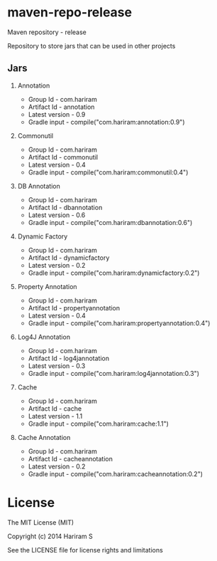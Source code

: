 maven-repo-release
==================
Maven repository - release

Repository to store jars that can be used in other projects

Jars
----
1. Annotation
   - Group Id       - com.hariram
   - Artifact Id    - annotation
   - Latest version - 0.9
   - Gradle input   - compile("com.hariram:annotation:0.9")

2. Commonutil
   - Group Id       - com.hariram
   - Artifact Id    - commonutil
   - Latest version - 0.4
   - Gradle input   - compile("com.hariram:commonutil:0.4")

3. DB Annotation
   - Group Id       - com.hariram
   - Artifact Id    - dbannotation
   - Latest version - 0.6
   - Gradle input   - compile("com.hariram:dbannotation:0.6")

4. Dynamic Factory
   - Group Id       - com.hariram
   - Artifact Id    - dynamicfactory
   - Latest version - 0.2
   - Gradle input   - compile("com.hariram:dynamicfactory:0.2")

5. Property Annotation
   - Group Id       - com.hariram
   - Artifact Id    - propertyannotation
   - Latest version - 0.4
   - Gradle input   - compile("com.hariram:propertyannotation:0.4")
   
6. Log4J Annotation
   - Group Id       - com.hariram
   - Artifact Id    - log4jannotation
   - Latest version - 0.3
   - Gradle input   - compile("com.hariram:log4jannotation:0.3")

7. Cache
   - Group Id       - com.hariram
   - Artifact Id    - cache
   - Latest version - 1.1
   - Gradle input   - compile("com.hariram:cache:1.1")

8. Cache Annotation

   - Group Id - com.hariram
   - Artifact Id - cacheannotation
   - Latest version - 0.2
   - Gradle input - compile("com.hariram:cacheannotation:0.2")

License
==========
The MIT License (MIT)

Copyright (c) 2014 Hariram S

See the LICENSE file for license rights and limitations 

